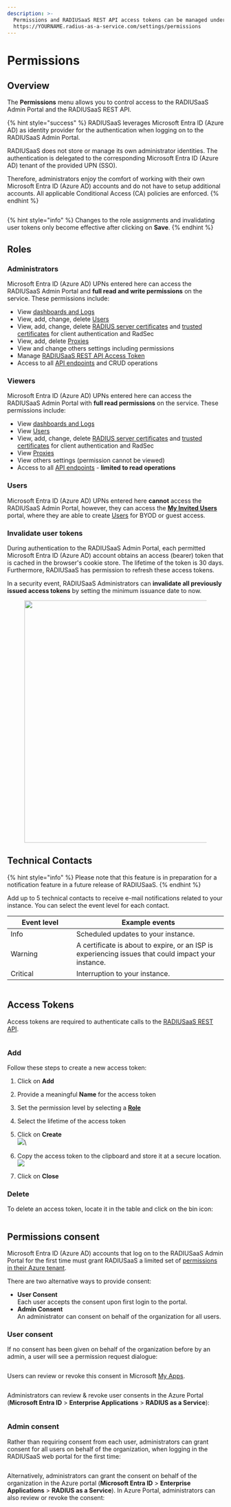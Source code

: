 ```yaml
---
description: >-
  Permissions and RADIUSaaS REST API access tokens can be managed under
  https://YOURNAME.radius-as-a-service.com/settings/permissions
---
```


# Permissions

## Overview

The **Permissions** menu allows you to control access to the RADIUSaaS Admin Portal and the RADIUSaaS REST API.

{% hint style="success" %}
RADIUSaaS leverages Microsoft Entra ID (Azure AD) as identity provider for the authentication when logging on to the RADIUSaaS Admin Portal.&#x20;

RADIUSaaS does not store or manage its own administrator identities. The authentication is delegated to the corresponding Microsoft Entra ID (Azure AD) tenant of the provided UPN (SSO).

Therefore, administrators enjoy the comfort of working with their own Microsoft Entra ID (Azure AD) accounts and do not have to setup additional accounts. All applicable Conditional Access (CA) policies are enforced.
{% endhint %}

<figure><img src="../../../.gitbook/assets/image (35).png" alt=""><figcaption></figcaption></figure>

{% hint style="info" %}
Changes to the role assignments and invalidating user tokens only become effective after clicking on **Save**.
{% endhint %}

## Roles

### Administrators

Microsoft Entra ID (Azure AD) UPNs entered here can access the RADIUSaaS Admin Portal and **full read and write permissions** on the service. These permissions include:&#x20;

* View [dashboards and Logs](../insights/)
* View, add, change, delete [Users](../users.md)
* View, add, change, delete [RADIUS server certificates](settings-server.md#server-certificates) and [trusted certificates](trusted-roots.md) for client authentication and RadSec
* View, add, delete [Proxies](settings-proxy.md)
* View and change others settings including permissions
* Manage [RADIUSaaS REST API Access Token](permissions.md#access-tokens)
* Access to all [API endpoints](../../other/rest-api/) and CRUD operations

### Viewers

Microsoft Entra ID (Azure AD) UPNs entered here can access the RADIUSaaS Admin Portal with **full read permissions** on the service. These permissions include:&#x20;

* View [dashboards and Logs](../insights/)
* View [Users](../users.md)
* View, add, change, delete [RADIUS server certificates](settings-server.md#server-certificates) and [trusted certificates](trusted-roots.md) for client authentication and RadSec
* View [Proxies](settings-proxy.md)
* View others settings (permission cannot be viewed)
* Access to all [API endpoints](../../other/rest-api/) - **limited to read operations**

### Users

Microsoft Entra ID (Azure AD) UPNs entered here **cannot** access the RADIUSaaS Admin Portal, however, they can access the [**My Invited Users**](../my-invited-users.md) portal, where they are able to create [Users](../users.md) for BYOD or guest access.

### Invalidate user tokens

During authentication to the RADIUSaaS Admin Portal, each permitted Microsoft Entra ID (Azure AD) account obtains an access (bearer) token that is cached in the browser's cookie store. The lifetime of the token is 30 days. Furthermore, RADIUSaaS has permission to refresh these access tokens.

In a security event, RADIUSaaS Administrators can **invalidate all previously issued access tokens** by setting the minimum issuance date to now.&#x20;

<figure><img src="../../../.gitbook/assets/image (426).png" alt="" width="563"><figcaption></figcaption></figure>

## Technical Contacts

{% hint style="info" %}
Please note that this feature is in preparation for a notification feature in a future release of RADIUSaaS.
{% endhint %}

Add up to 5 technical contacts to receive e-mail notifications related to your instance. You can select the event level for each contact.

<table><thead><tr><th width="137">Event level</th><th>Example events</th></tr></thead><tbody><tr><td>Info</td><td>Scheduled updates to your instance.</td></tr><tr><td>Warning</td><td>A certificate is about to expire, or an ISP is experiencing issues that could impact your instance.</td></tr><tr><td>Critical</td><td>Interruption to your instance. </td></tr></tbody></table>

<figure><img src="../../.gitbook/assets/2024-12-06_11h41_45.png" alt=""><figcaption></figcaption></figure>

## Access Tokens

Access tokens are required to authenticate calls to the [RADIUSaaS REST API](../../other/rest-api/).

<figure><img src="../../../.gitbook/assets/image (427).png" alt=""><figcaption></figcaption></figure>

### Add

Follow these steps to create a new access token:

1. Click on **Add**
2. Provide a meaningful **Name** for the access token
3. Set the permission level by selecting a [**Role**](permissions.md#roles)
4. Select the lifetime of the access token
5. Click on **Create**\
   ![](<../../../.gitbook/assets/image (429).png>)\

6. Copy the access token to the clipboard and store it at a secure location.\
   ![](../../../.gitbook/assets/Screenshot_2024-05-23_at_18_46_08.jpg)
7. Click on **Close**

### **Delete**

To delete an access token, locate it in the table and click on the bin icon:

<figure><img src="../../../.gitbook/assets/image (430).png" alt=""><figcaption></figcaption></figure>

## Permissions consent

Microsoft Entra ID (Azure AD) accounts that log on to the RADIUSaaS Admin Portal for the first time must grant RADIUSaaS a limited set of [permissions in their Azure tenant](../../other/faqs/security-and-privacy.md#id-5.-which-tenant-permissions-do-users-accessing-the-radiusaas-web-portal-have-to-consent-to).

There are two alternative ways to provide consent:

* **User Consent**\
  Each user accepts the consent upon first login to the portal.
* **Admin Consent**\
  An administrator can consent on behalf of the organization for all users.

### User consent

If no consent has been given on behalf of the organization before by an admin, a user will see a permission request dialogue:

<figure><img src="../../../.gitbook/assets/image (53).png" alt=""><figcaption></figcaption></figure>

Users can review or revoke this consent in Microsoft [My Apps](https://myapps.microsoft.com).

<figure><img src="../../../.gitbook/assets/image (55).png" alt=""><figcaption></figcaption></figure>

Administrators can review & revoke user consents in the Azure Portal (**Microsoft Entra ID** > **Enterprise Applications** > **RADIUS as a Service**):

<figure><img src="../../../.gitbook/assets/image (58).png" alt=""><figcaption></figcaption></figure>

### Admin consent

Rather than requiring consent from each user, administrators can grant consent for all users on behalf of the organization, when logging in the RADIUSaaS web portal for the first time:

<figure><img src="../../../.gitbook/assets/image (56).png" alt=""><figcaption></figcaption></figure>

Alternatively, administrators can grant the consent on behalf of the organization in the Azure portal (**Microsoft Entra ID** > **Enterprise Applications** > **RADIUS as a Service**). In Azure Portal, administrators can also review or revoke the consent:

<figure><img src="../../../.gitbook/assets/image (57).png" alt=""><figcaption></figcaption></figure>

